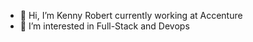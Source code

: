 - 👋 Hi, I’m Kenny Robert currently working at Accenture
- 👀 I’m interested in Full-Stack and Devops
  

<!---
kennyrobert88/kennyrobert88 is a ✨ special ✨ repository because its `README.md` (this file) appears on your GitHub profile.
You can click the Preview link to take a look at your changes.
--->
